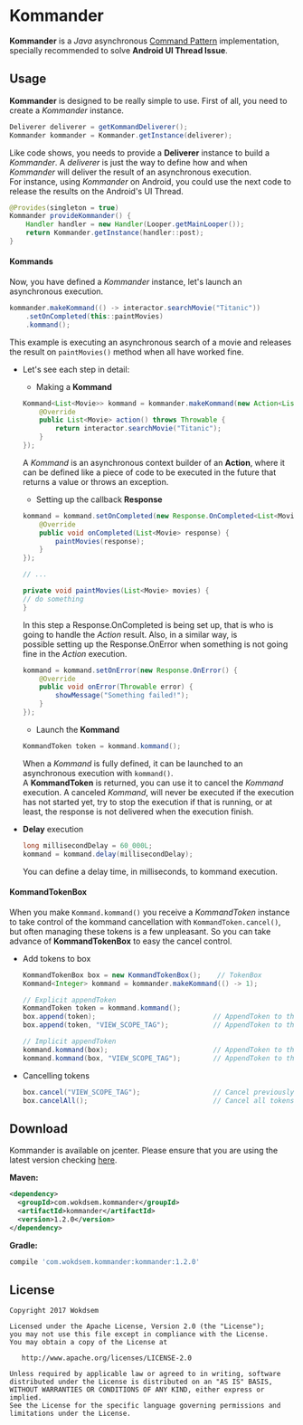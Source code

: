 # Kommander

**Kommander** is a *Java* asynchronous [Command Pattern](https://en.wikipedia.org/wiki/Command_pattern) implementation, specially recommended
to solve **Android UI Thread Issue**.

## Usage 

**Kommander** is designed to be really simple to use. First of all, you need to create a *Kommander* instance. 

```java
Deliverer deliverer = getKommandDeliverer();
Kommander kommander = Kommander.getInstance(deliverer);
```

Like code shows, you needs to provide a **Deliverer** instance to build a *Kommander*. A *deliverer* is just the way to define how and when 
*Kommander* will deliver the result of an asynchronous execution.  
For instance, using *Kommander* on Android, you could use the next code to release the results on the Android's UI Thread. 

```java
@Provides(singleton = true)
Kommander provideKommander() {
    Handler handler = new Handler(Looper.getMainLooper());
    return Kommander.getInstance(handler::post);
}
```

#### Kommands

Now, you have defined a *Kommander* instance, let's launch an asynchronous execution. 

```java
kommander.makeKommand(() -> interactor.searchMovie("Titanic"))
    .setOnCompleted(this::paintMovies)
    .kommand();
```

This example is executing an asynchronous search of a movie and releases the result on ```paintMovies()``` method when all have worked fine.  

  + Let's see each step in detail:
    
	* Making a **Kommand**
	  
    ```java
    Kommand<List<Movie>> kommand = kommander.makeKommand(new Action<List<Movie>>() {
        @Override
        public List<Movie> action() throws Throwable {
            return interactor.searchMovie("Titanic");
        }
    });	
    ```
    
    A *Kommand* is an asynchronous context builder of an **Action**, where it can be defined like a piece of code to be executed in the future 
	that returns a value or throws an exception.  
    
    * Setting up the callback **Response**
    
    ```java
    kommand = kommand.setOnCompleted(new Response.OnCompleted<List<Movie>>() {
        @Override
        public void onCompleted(List<Movie> response) {
            paintMovies(response);
        }    
    });
    
    // ... 
    
    private void paintMovies(List<Movie> movies) {
    // do something
    }
    ```
    
	In this step a Response.OnCompleted is being set up, that is who is going to handle the *Action* result. Also, in a similar way, is  
	possible setting up the Response.OnError when something is not going fine in the *Action* execution.
    
	```java
    kommand = kommand.setOnError(new Response.OnError() {
        @Override
        public void onError(Throwable error) {
            showMessage("Something failed!");
        }
    });
    ```  
	
    * Launch the **Kommand**
    
    ```java
    KommandToken token = kommand.kommand();
    ``` 
    
    When a *Kommand* is fully defined, it can be launched to an asynchronous execution with ```kommand()```.  
    A **KommandToken** is returned, you can use it to cancel the *Kommand* execution. A canceled *Kommand*, will never be executed if the execution has not started yet, try to stop the execution if that is running, or at least, the response is not delivered when the execution finish.  

  + **Delay** execution
  
    ```java
    long millisecondDelay = 60_000L;
    kommand = kommand.delay(millisecondDelay); 
    ```
    
    You can define a delay time, in milliseconds, to kommand execution. 
 
#### KommandTokenBox

  When you make ```Kommand.kommand()``` you receive a *KommandToken* instance to take control of the kommand cancellation with 
  ```KommandToken.cancel()```, but often managing these tokens is a few unpleasant. So you can take advance of **KommandTokenBox** to easy the cancel control.
  
  + Add tokens to box
    
    ```java
    KommandTokenBox box = new KommandTokenBox();    // TokenBox
	Kommand<Integer> kommand = kommander.makeKommand(() -> 1);

    // Explicit appendToken
	KommandToken token = kommand.kommand();
    box.append(token);                             // AppendToken to the box
	box.append(token, "VIEW_SCOPE_TAG");           // AppendToken to the box with tag

    // Implicit appendToken
    kommand.kommand(box);                          // AppendToken to the box
    kommand.kommand(box, "VIEW_SCOPE_TAG");        // AppendToken to the box with tag
    ```
    
  + Cancelling tokens

    ```java
    box.cancel("VIEW_SCOPE_TAG");                  // Cancel previously appended tokens with this tag 
    box.cancelAll();                               // Cancel all tokens appended tokens
    ```

## Download

Kommander is available on jcenter. Please ensure that you are using the latest version
checking <a href="https://bintray.com/wokdsem/maven/kommander/view">here</a>.

**Maven:**

```xml
<dependency>
  <groupId>com.wokdsem.kommander</groupId>
  <artifactId>kommander</artifactId>
  <version>1.2.0</version>
</dependency>
```

**Gradle:**

```groovy
compile 'com.wokdsem.kommander:kommander:1.2.0'
```

## License

	Copyright 2017 Wokdsem

    Licensed under the Apache License, Version 2.0 (the "License");
    you may not use this file except in compliance with the License.
    You may obtain a copy of the License at

       http://www.apache.org/licenses/LICENSE-2.0

    Unless required by applicable law or agreed to in writing, software
    distributed under the License is distributed on an "AS IS" BASIS,
    WITHOUT WARRANTIES OR CONDITIONS OF ANY KIND, either express or implied.
    See the License for the specific language governing permissions and
    limitations under the License.

